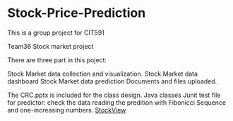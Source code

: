 # Stock-Price-Prediction
This is a group project for CIT591

Team36 Stock market project

There are three part in this poject:

Stock Market data collection and visualization.
Stock Market data dashboard
Stock Market data prediction
Documents and files uploaded.

The CRC.pptx is included for the class design.
Java classes
Junit test file for predictor: check the data reading the predition with Fibonicci Sequence and one-increasing numbers.
[StockView](https://github.com/an-rainbow/Stock-Price-Prediction/blob/main/data/StockView.png)
